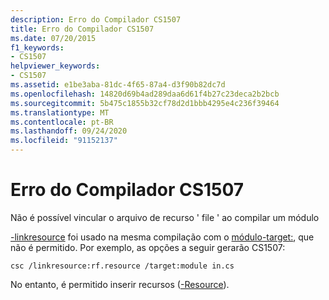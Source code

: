 ```yaml
---
description: Erro do Compilador CS1507
title: Erro do Compilador CS1507
ms.date: 07/20/2015
f1_keywords:
- CS1507
helpviewer_keywords:
- CS1507
ms.assetid: e1be3aba-81dc-4f65-87a4-d3f90b82dc7d
ms.openlocfilehash: 14820d69b4ad289daa6d61f4b27c23deca2b2bcb
ms.sourcegitcommit: 5b475c1855b32cf78d2d1bbb4295e4c236f39464
ms.translationtype: MT
ms.contentlocale: pt-BR
ms.lasthandoff: 09/24/2020
ms.locfileid: "91152137"
---
```

# <a name="compiler-error-cs1507"></a>Erro do Compilador CS1507

Não é possível vincular o arquivo de recurso ' file ' ao compilar um módulo  
  
 [-linkresource](../language-reference/compiler-options/linkresource-compiler-option.md) foi usado na mesma compilação com o [módulo-target:](../language-reference/compiler-options/target-module-compiler-option.md), que não é permitido. Por exemplo, as opções a seguir gerarão CS1507:  
  
```console  
csc /linkresource:rf.resource /target:module in.cs  
```  
  
 No entanto, é permitido inserir recursos ([-Resource](../language-reference/compiler-options/resource-compiler-option.md)).
